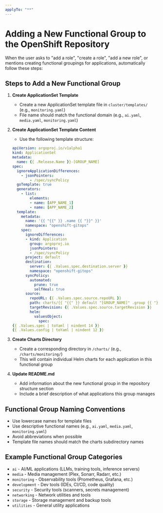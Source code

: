 ```yaml
---
applyTo: "**"
---
```


# Adding a New Functional Group to the OpenShift Repository

When the user asks to "add a role", "create a role", "add a new role", or mentions creating functional groupings for applications, automatically follow these steps:

## Steps to Add a New Functional Group

1. **Create ApplicationSet Template**

   - Create a new ApplicationSet template file in `cluster/templates/` (e.g., `monitoring.yaml`)
   - File name should match the functional domain (e.g., `ai.yaml`, `media.yaml`, `monitoring.yaml`)

2. **Create ApplicationSet Template Content**

   - Use the following template structure:

   ```yaml
   apiVersion: argoproj.io/v1alpha1
   kind: ApplicationSet
   metadata:
     name: {{ .Release.Name }}-[GROUP_NAME]
   spec:
     ignoreApplicationDifferences:
       - jsonPointers:
           - /spec/syncPolicy
     goTemplate: true
     generators:
       - list:
           elements:
           - name: [APP_NAME_1]
           - name: [APP_NAME_2]
     template:
       metadata:
         name: '{{ "{{" }} .name {{ "}}" }}'
         namespace: "openshift-gitops"
       spec:
         ignoreDifferences:
         - kind: Application
           group: argoproj.io
           jsonPointers:
           - /spec/syncPolicy
         project: default
         destination:
           server: {{ .Values.spec.destination.server }}
           namespace: "openshift-gitops"
         syncPolicy:
           automated:
             prune: true
             selfHeal: true
         source:
           repoURL: {{ .Values.spec.source.repoURL }}
           path: charts/{{ "{{" }} default "[GROUP_NAME]" .group {{ "}}" }}/{{ "{{" }} .name {{ "}}" }}
           targetRevision: {{ .Values.spec.source.targetRevision }}
           helm:
             valuesObject:
               spec:
   {{ .Values.spec | toYaml | nindent 14 }}
   {{ .Values.config | toYaml | nindent 12 }}
   ```

3. **Create Charts Directory**

   - Create a corresponding directory in `/charts/` (e.g., `/charts/monitoring/`)
   - This will contain individual Helm charts for each application in this functional group

4. **Update README.md**

   - Add information about the new functional group in the repository structure section
   - Include a brief description of what applications this group manages

## Functional Group Naming Conventions

- Use lowercase names for template files
- Use descriptive functional names (e.g., `ai.yaml`, `media.yaml`, `monitoring.yaml`)
- Avoid abbreviations when possible
- Template file names should match the charts subdirectory names

## Example Functional Group Categories

- `ai` - AI/ML applications (LLMs, training tools, inference servers)
- `media` - Media management (Plex, Sonarr, Radarr, etc.)
- `monitoring` - Observability tools (Prometheus, Grafana, etc.)
- `development` - Dev tools (IDEs, CI/CD, code quality)
- `security` - Security tools (scanners, secrets management)
- `networking` - Network utilities and tools
- `storage` - Storage management and backup tools
- `utilities` - General utility applications
